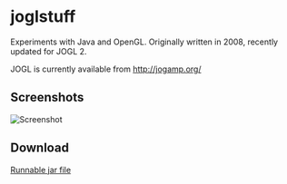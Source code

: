 joglstuff
=========

Experiments with Java and OpenGL. 
Originally written in 2008, recently updated for JOGL 2.

JOGL is currently available from http://jogamp.org/

Screenshots
-----------

![Screenshot](https://dl.dropboxusercontent.com/u/8069847/jogl.png)

Download
--------

[Runnable jar file](https://dl.dropboxusercontent.com/u/8069847/joglstuff.jar)
